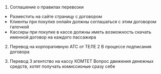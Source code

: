 1. Соглашение о правилах перевозки
- Разместить на сайте страницу с договором
- Клиенты при покупке онлайн должны соглашаться с этим договором галочкой
- Кассиры при покупке в кассе должны иметь возможность скачать именной договор на каждого пассажира
   
2. Перевод на корпоративную АТС от ТЕЛЕ 2
В процессе подписания договора

3. Перевод 3 агентство на кассу КОМТЕТ
Вопрос движения денежных средств, хотят получать комиссионые сразу себе